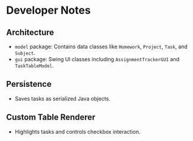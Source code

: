 # Developer Notes

## Architecture

- `model` package: Contains data classes like `Homework`, `Project`, `Task`, and `Subject`.
- `gui` package: Swing UI classes including `AssignmentTrackerGUI` and `TaskTableModel`.

## Persistence

- Saves tasks as serialized Java objects.

## Custom Table Renderer

- Highlights tasks and controls checkbox interaction.
